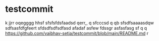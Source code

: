 # testcommit
k
jjrr
oqegggg
hhsf
sfsfsfdsfaadsd  qerr,,  q
sfcccsd q qb
sfsdfsaaaasdqw
sdfsasfdfgfeert
sfdsdfsdfsdfasd
afadaf
asfew
fdssgr
asfasfasg
sf
  q q
https://github.com/vaibhav-setia/testcommit/blob/main/README.md
r
